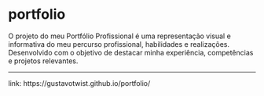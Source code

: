# portfolio
 O projeto do meu Portfólio Profissional é uma representação visual e informativa do meu percurso profissional, habilidades e realizações. Desenvolvido com o objetivo de destacar minha experiência, competências e projetos relevantes.
<hr>
link: https://gustavotwist.github.io/portfolio/